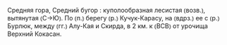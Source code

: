 ---
---

Средняя гора, Средний бугор
: куполообразная лесистая ⦅возв.⦆, вытянутая ⦅С→Ю⦆. По ⦅п.⦆ берегу ⦅р.⦆ Кучук-Карасу, на ⦅вдрз.⦆ ее с ⦅р.⦆ Бурлюк, между ⦅гг.⦆ Алу-Кая и Скирда, в 2 км. к ⦅ВСВ⦆ от урочища Верхний Кокасан.
